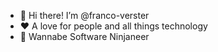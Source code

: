 - 👋 Hi there! I’m @franco-verster
- ❤️ A love for people and all things technology
- 🥷 Wannabe Software Ninjaneer

<!---
franco-verster/franco-verster is a ✨ special ✨ repository because its `README.md` (this file) appears on your GitHub profile.
You can click the Preview link to take a look at your changes.
--->
